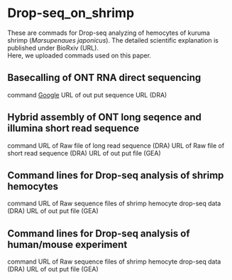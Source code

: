 # Drop-seq_on_shrimp
These are commads for Drop-seq analyzing of hemocytes of kuruma shrimp (*Marsupenaues japonicus*). The detailed scientific explanation is published under BioRxiv (URL).  
Here, we uploaded commads used on this paper.

## Basecalling of ONT RNA direct sequencing
command
[Google](https://www.google.co.jp/)
URL of out put sequence URL (DRA)

## Hybrid assembly of ONT long seqence and illumina short read sequence
command
URL of Raw file of long read sequence (DRA)
URL of Raw file of short read sequence (DRA)
URL of out put file (GEA)

## Command lines for Drop-seq analysis of shrimp hemocytes
command
URL of Raw sequence files of shrimp hemocyte drop-seq data (DRA)
URL of out put file (GEA)

## Command lines for Drop-seq analysis of human/mouse experiment
command
URL of Raw sequence files of shrimp hemocyte drop-seq data (DRA)
URL of out put file (GEA)
